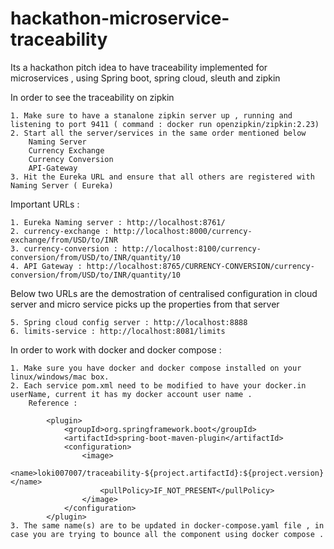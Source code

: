 # hackathon-microservice-traceability
Its a hackathon pitch idea to have traceability implemented for microservices , using Spring boot, spring cloud, sleuth and zipkin

In order to see the traceability on zipkin 

	1. Make sure to have a stanalone zipkin server up , running and listening to port 9411 ( command : docker run openzipkin/zipkin:2.23)
	2. Start all the server/services in the same order mentioned below 
		Naming Server
		Currency Exchange
		Currency Conversion
		API-Gateway
	3. Hit the Eureka URL and ensure that all others are registered with Naming Server ( Eureka)

Important URLs :
	
	1. Eureka Naming server : http://localhost:8761/
	2. currency-exchange : http://localhost:8000/currency-exchange/from/USD/to/INR
	3. currency-conversion : http://localhost:8100/currency-conversion/from/USD/to/INR/quantity/10
	4. API Gateway : http://localhost:8765/CURRENCY-CONVERSION/currency-conversion/from/USD/to/INR/quantity/10
	
Below two URLs are the demostration of centralised configuration in cloud server and micro service picks up the properties from that server 
	
	5. Spring cloud config server : http://localhost:8888	
	6. limits-service : http://localhost:8081/limits
	
In order to work with docker and docker compose :

	1. Make sure you have docker and docker compose installed on your linux/windows/mac box.
	2. Each service pom.xml need to be modified to have your docker.in userName, current it has my docker account user name .
		Reference :
			
			<plugin>
				<groupId>org.springframework.boot</groupId>
				<artifactId>spring-boot-maven-plugin</artifactId>
				<configuration>
					<image>
						<name>loki007007/traceability-${project.artifactId}:${project.version}</name>
						<pullPolicy>IF_NOT_PRESENT</pullPolicy>
					</image>
				</configuration>
			</plugin>
	3. The same name(s) are to be updated in docker-compose.yaml file , in case you are trying to bounce all the component using docker compose .
